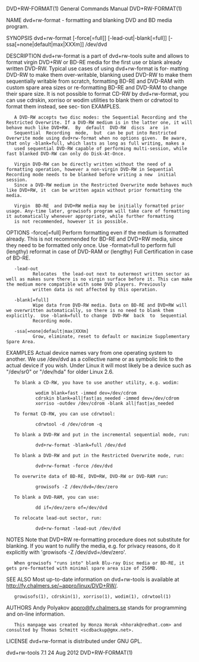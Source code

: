 DVD+RW-FORMAT(1)                                                                           General Commands Manual                                                                           DVD+RW-FORMAT(1)



NAME
       dvd+rw-format - formatting and blanking DVD and BD media program.

SYNOPSIS
       dvd+rw-format [-force[=full]] [-lead-out|-blank[=full]] [-ssa[=none|default|max|XXXm]] /dev/dvd


DESCRIPTION
       dvd+rw-format  is  a part of dvd+rw-tools suite and allows to format virgin DVD+RW or BD-RE media for the first use or blank already written DVD-RW.  Typical use cases of using dvd+rw-format is for‐
       matting DVD-RW to make them over-writable, blanking used DVD-RW to make them sequentially writable from scratch, formatting BD-RE and DVD-RAM with custom spare area sizes or re-formatting BD-RE  and
       DVD-RAM  to  change their spare size.  It is not possible to format CD-RW by dvd+rw-format, you can use cdrskin, xorriso or wodim utilities to blank them or cdrwtool to format them instead, see sec‐
       tion EXAMPLES.

       A DVD-RW accepts two disc modes: the Sequential Recording and the Restricted Overwrite. If a DVD-RW medium is in the latter one, it will behave much like DVD+RW.  By  default  DVD-RW  discs  are  in
       Sequential  Recording  mode,  but  can be put into Restricted Overwrite mode using dvd+rw-format when no options given.  Be aware, that only -blank=full, which lasts as long as full writing, makes a
       used sequential DVD-RW capable of performing multi-session, while fast blanked DVD-RW can only do Disk-At-Once.

       Virgin DVD-RW can be directly written without the need of a formatting operation, however a non-virgin DVD-RW in Sequential Recording mode needs to be blanked before writing a new  initial  session.
       Since a DVD-RW medium in the Restricted Overwrite mode behaves much like DVD+RW, it  can be written again without prior formatting the media.

       Virgin  BD-RE  and DVD+RW media may be initially formatted prior usage. Any-time later, growisofs program will take care of formatting it automatically whenever appropriate, while further formatting
       is not recommended, however it is possible.


OPTIONS
       -force[=full]
              Perform formatting even if the medium is formatted already. This is not recommended for BD-RE and DVD+RW media, since they need to be formatted only once. Use  -format=full  to  perform  full
              (lengthy) reformat in case of DVD-RAM or (lengthy) Full Certification in case of BD-RE.

       -lead-out
              Relocates  the lead-out next to outermost written sector as well as makes sure there is no virgin surface before it. This can make the medium more compatible with some DVD players. Previously
              written data is not affected by this operation.

       -blank[=full]
              Wipe data from DVD-RW media. Data on BD-RE and DVD+RW will we overwritten automatically, so there is no need to blank them explicitly.  Use -blank=full to change  DVD-RW  back  to  Sequential
              Recording mode.

       -ssa[=none|default|max|XXXm]
              Grow, eliminate, reset to default or maximize Supplementary Spare Area.


EXAMPLES
       Actual  device names vary from one operating system to another. We use /dev/dvd as a collective name or as symbolic link to the actual device if you wish. Under Linux it will most likely be a device
       such as "/dev/sr0" or "/dev/hda" for older Linux 2.6.

       To blank a CD-RW, you have to use another utility, e.g. wodim:

               wodim blank=fast -immed dev=/dev/cdrom
               cdrskin blank=all|fast|as_needed -immed dev=/dev/cdrom
               xorriso -outdev /dev/cdrom -blank all|fast|as_needed

       To format CD-RW, you can use cdrwtool:

               cdrwtool -d /dev/cdrom -q

       To blank a DVD-RW and put in the incremental sequential mode, run:

               dvd+rw-format -blank=full /dev/dvd

       To blank a DVD-RW and put in the Restricted Overwrite mode, run:

               dvd+rw-format -force /dev/dvd

       To overwrite data of BD-RE, DVD+RW, DVD-RW or DVD-RAM run:

               growisofs -Z /dev/dvd=/dev/zero

       To blank a DVD-RAM, you can use:

               dd if=/dev/zero of=/dev/dvd

       To relocate lead-out sector, run:

               dvd+rw-format -lead-out /dev/dvd


NOTES
       Note that DVD+RW re-formatting procedure does not substitute for blanking. If you want to nullify the media, e.g. for privacy reasons, do it explicitly with 'growisofs -Z /dev/dvd=/dev/zero'.

       When growisofs "runs into" blank Blu-ray Disc media or BD-RE, it gets pre-formatted with minimal spare area size of 256MB.


SEE ALSO
       Most up-to-date information on dvd+rw-tools is available at http://fy.chalmers.se/~appro/linux/DVD+RW/.

       growisofs(1), cdrskin(1), xorriso(1), wodim(1), cdrwtool(1)


AUTHORS
       Andy Polyakov <appro@fy.chalmers.se> stands for programming and on-line information.

       This manpage was created by Honza Horak <hhorak@redhat.com> and consulted by Thomas Schmitt <scdbackup@gmx.net>.


LICENSE
       dvd+rw-format is distributed under GNU GPL.




dvd+rw-tools 7.1                                                                                 24 Aug 2012                                                                                 DVD+RW-FORMAT(1)
